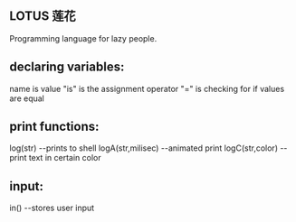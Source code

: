 ## LOTUS 莲花

Programming language for lazy people.

## declaring variables:

name is value
"is" is the assignment operator
"=" is checking for if values are equal

## print functions:

log(str) --prints to shell
logA(str,milisec) --animated print
logC(str,color) --print text in certain color

## input:

in() --stores user input
